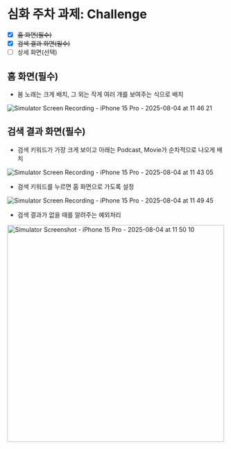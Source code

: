 # 심화 주차 과제: Challenge

- [x] ~~홈 화면(필수)~~
- [x] ~~검색 결과 화면(필수)~~
- [ ] 상세 화면(선택)

## 홈 화면(필수)
- 봄 노래는 크게 배치, 그 외는 작게 여러 개를 보여주는 식으로 배치

![Simulator Screen Recording - iPhone 15 Pro - 2025-08-04 at 11 46 21](https://github.com/user-attachments/assets/da29a7f3-0d16-4332-abf9-9af635b98594)

## 검색 결과 화면(필수)
- 검색 키워드가 가장 크게 보이고 아래는 Podcast, Movie가 순차적으로 나오게 배치

![Simulator Screen Recording - iPhone 15 Pro - 2025-08-04 at 11 43 05](https://github.com/user-attachments/assets/f0976f99-5b25-4b0f-8fb7-f4b5f0eff3be)

- 검색 키워드를 누르면 홈 화면으로 가도록 설정

![Simulator Screen Recording - iPhone 15 Pro - 2025-08-04 at 11 49 45](https://github.com/user-attachments/assets/18cd0e69-a45b-4d76-990a-67a85c9b172e)

- 검색 결과가 없을 때를 알려주는 예외처리

<img height="500" alt="Simulator Screenshot - iPhone 15 Pro - 2025-08-04 at 11 50 10" src="https://github.com/user-attachments/assets/7758a40c-03b3-4919-a633-a986c5a97939" />

